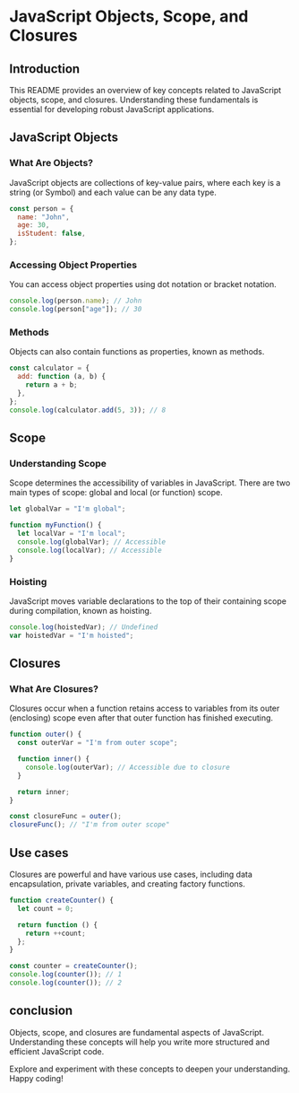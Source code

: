 # JavaScript Objects, Scope, and Closures

## Introduction
This README provides an overview of key concepts related to JavaScript objects, scope, and closures. Understanding these fundamentals is essential for developing robust JavaScript applications.

## JavaScript Objects

### What Are Objects?
JavaScript objects are collections of key-value pairs, where each key is a string (or Symbol) and each value can be any data type.

```javascript
const person = {
  name: "John",
  age: 30,
  isStudent: false,
};
```

### Accessing Object Properties
You can access object properties using dot notation or bracket notation.

```javascript
console.log(person.name); // John
console.log(person["age"]); // 30
```

### Methods
Objects can also contain functions as properties, known as methods.

```javascript
const calculator = {
  add: function (a, b) {
    return a + b;
  },
};
console.log(calculator.add(5, 3)); // 8
```

## Scope

### Understanding Scope
Scope determines the accessibility of variables in JavaScript. There are two main types of scope: global and local (or function) scope.

```javascript
let globalVar = "I'm global";

function myFunction() {
  let localVar = "I'm local";
  console.log(globalVar); // Accessible
  console.log(localVar); // Accessible
}
```

### Hoisting
JavaScript moves variable declarations to the top of their containing scope during compilation, known as hoisting.

```javascript
console.log(hoistedVar); // Undefined
var hoistedVar = "I'm hoisted";
```

## Closures

### What Are Closures?
Closures occur when a function retains access to variables from its outer (enclosing) scope even after that outer function has finished executing.

```javascript
function outer() {
  const outerVar = "I'm from outer scope";

  function inner() {
    console.log(outerVar); // Accessible due to closure
  }

  return inner;
}

const closureFunc = outer();
closureFunc(); // "I'm from outer scope"
```

## Use cases 
Closures are powerful and have various use cases, including data encapsulation, private variables, and creating factory functions.

```javascript
function createCounter() {
  let count = 0;

  return function () {
    return ++count;
  };
}

const counter = createCounter();
console.log(counter()); // 1
console.log(counter()); // 2
```

## conclusion
Objects, scope, and closures are fundamental aspects of JavaScript. Understanding these concepts will help you write more structured and efficient JavaScript code.

Explore and experiment with these concepts to deepen your understanding. Happy coding!